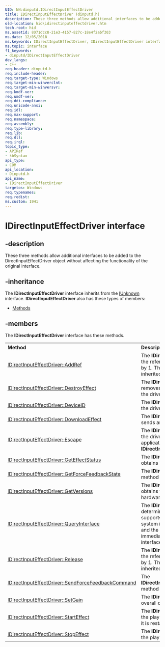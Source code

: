 ```yaml
---
UID: NN:dinputd.IDirectInputEffectDriver
title: IDirectInputEffectDriver (dinputd.h)
description: These three methods allow additional interfaces to be added to the DirectInputEffectDriver object without affecting the functionality of the original interface.
old-location: hid\idirectinputeffectdriver.htm
tech.root: hid
ms.assetid: 8071dcc8-21e3-4157-827c-18e4f2abf303
ms.date: 12/05/2018
ms.keywords: IDirectInputEffectDriver, IDirectInputEffectDriver interface [Human Input Devices], IDirectInputEffectDriver interface [Human Input Devices],described, di_ref_298f3a98-21fc-407e-8a6a-a50249fe6a12.xml, dinputd/IDirectInputEffectDriver, hid.idirectinputeffectdriver
ms.topic: interface
f1_keywords:
- dinputd/IDirectInputEffectDriver
dev_langs:
- c++
req.header: dinputd.h
req.include-header: 
req.target-type: Windows
req.target-min-winverclnt: 
req.target-min-winversvr: 
req.kmdf-ver: 
req.umdf-ver: 
req.ddi-compliance: 
req.unicode-ansi: 
req.idl: 
req.max-support: 
req.namespace: 
req.assembly: 
req.type-library: 
req.lib: 
req.dll: 
req.irql: 
topic_type:
- APIRef
- kbSyntax
api_type:
- COM
api_location:
- Dinputd.h
api_name:
- IDirectInputEffectDriver
targetos: Windows
req.typenames: 
req.redist: 
ms.custom: 19H1
---
```


# IDirectInputEffectDriver interface


## -description


These three methods allow additional interfaces to be added to the DirectInputEffectDriver object without affecting the functionality of the original interface. 


## -inheritance

The <b xmlns:loc="http://microsoft.com/wdcml/l10n">IDirectInputEffectDriver</b> interface inherits from the <a href="https://docs.microsoft.com/windows/desktop/api/unknwn/nn-unknwn-iunknown">IUnknown</a> interface. <b>IDirectInputEffectDriver</b> also has these types of members:
<ul>
<li><a href="https://docs.microsoft.com/">Methods</a></li>
</ul>

## -members

The <b>IDirectInputEffectDriver</b> interface has these methods.
<table class="members" id="memberListMethods">
<tr>
<th align="left" width="37%">Method</th>
<th align="left" width="63%">Description</th>
</tr>
<tr data="declared;">
<td align="left" width="37%">
<a href="https://docs.microsoft.com/windows/desktop/api/dinputd/nf-dinputd-idirectinputeffectdriver-addref">IDirectInputEffectDriver::AddRef</a>
</td>
<td align="left" width="63%">
The <b>IDirectInputEffectDriver::AddRef </b>method increases the reference count of the DirectInputEffectDriver object by 1. This method is part of the <b>IUnknown</b> interface inherited by DirectInputEffectDriver. 

</td>
</tr>
<tr data="declared;">
<td align="left" width="37%">
<a href="https://docs.microsoft.com/windows/desktop/api/dinputd/nf-dinputd-idirectinputeffectdriver-destroyeffect">IDirectInputEffectDriver::DestroyEffect</a>
</td>
<td align="left" width="63%">
The <b>IDirectInputEffectDriver::DestroyEffect </b>method removes an effect from the device. If the effect is playing, the driver should stop it before unloading it. 

</td>
</tr>
<tr data="declared;">
<td align="left" width="37%">
<a href="https://docs.microsoft.com/windows/desktop/api/dinputd/nf-dinputd-idirectinputeffectdriver-deviceid">IDirectInputEffectDriver::DeviceID</a>
</td>
<td align="left" width="63%">
The <b>IDirectInputEffectDriver::DeviceID </b>method sends the driver the identity of the device. 

</td>
</tr>
<tr data="declared;">
<td align="left" width="37%">
<a href="https://docs.microsoft.com/windows/desktop/api/dinputd/nf-dinputd-idirectinputeffectdriver-downloadeffect">IDirectInputEffectDriver::DownloadEffect</a>
</td>
<td align="left" width="63%">
The <b>IDirectInputEffectDriver::DownloadEffect</b> method sends an effect to the device. 

</td>
</tr>
<tr data="declared;">
<td align="left" width="37%">
<a href="https://docs.microsoft.com/windows/desktop/api/dinputd/nf-dinputd-idirectinputeffectdriver-escape">IDirectInputEffectDriver::Escape</a>
</td>
<td align="left" width="63%">
The <b>IDirectInputEffectDriver::Escape </b>method escapes to the driver. This method is called in response to an application invoking the <b>IDirectInputEffect::Escape</b> or <b>IDirectInputDevice::Escape</b> methods. 

</td>
</tr>
<tr data="declared;">
<td align="left" width="37%">
<a href="https://docs.microsoft.com/windows/desktop/api/dinputd/nf-dinputd-idirectinputeffectdriver-geteffectstatus">IDirectInputEffectDriver::GetEffectStatus</a>
</td>
<td align="left" width="63%">
The <b>IDirectInputEffectDriver::GetEffectStatus </b>method obtains information about the status of an effect. 

</td>
</tr>
<tr data="declared;">
<td align="left" width="37%">
<a href="https://docs.microsoft.com/windows/desktop/api/dinputd/nf-dinputd-idirectinputeffectdriver-getforcefeedbackstate">IDirectInputEffectDriver::GetForceFeedbackState</a>
</td>
<td align="left" width="63%">
The <b>IDirectInputEffectDriver::GetForceFeedbackState </b>method retrieves the force-feedback state for the device. 

</td>
</tr>
<tr data="declared;">
<td align="left" width="37%">
<a href="https://docs.microsoft.com/windows/desktop/api/dinputd/nf-dinputd-idirectinputeffectdriver-getversions">IDirectInputEffectDriver::GetVersions</a>
</td>
<td align="left" width="63%">
The <b>IDirectInputEffectDriver::GetVersions </b>method obtains version information about the force-feedback hardware and driver. 

</td>
</tr>
<tr data="declared;">
<td align="left" width="37%">
<a href="https://docs.microsoft.com/windows/desktop/api/dinputd/nf-dinputd-idirectinputeffectdriver-queryinterface">IDirectInputEffectDriver::QueryInterface</a>
</td>
<td align="left" width="63%">
The <b>IDirectInputEffectDriver::QueryInterface </b>method determines whether the DirectInputEffectDriver object supports a particular COM interface. If it does, the system increases the reference count for the object by 1, and the application can begin using that interface immediately. This method is part of the <b>IUnknown</b> interface inherited by DirectInputEffectDriver. 

</td>
</tr>
<tr data="declared;">
<td align="left" width="37%">
<a href="https://docs.microsoft.com/windows/desktop/api/dinputd/nf-dinputd-idirectinputeffectdriver-release">IDirectInputEffectDriver::Release</a>
</td>
<td align="left" width="63%">
The <b>IDirectInputEffectDriver::Release </b>method decreases the reference count of the DirectInputEffectDriver object by 1. This method is part of the <b>IUnknown</b> interface inherited by DirectInputEffectDriver. 

</td>
</tr>
<tr data="declared;">
<td align="left" width="37%">
<a href="https://docs.microsoft.com/windows/desktop/api/dinputd/nf-dinputd-idirectinputeffectdriver-sendforcefeedbackcommand">IDirectInputEffectDriver::SendForceFeedbackCommand</a>
</td>
<td align="left" width="63%">
The <b>IDirectInputEffectDriver::SendForceFeedbackCommand </b>method changes the force-feedback state for the device. 

</td>
</tr>
<tr data="declared;">
<td align="left" width="37%">
<a href="https://docs.microsoft.com/windows/desktop/api/dinputd/nf-dinputd-idirectinputeffectdriver-setgain">IDirectInputEffectDriver::SetGain</a>
</td>
<td align="left" width="63%">
The <b>IDirectInputEffectDriver::SetGain </b>method sets the overall device gain. 

</td>
</tr>
<tr data="declared;">
<td align="left" width="37%">
<a href="https://docs.microsoft.com/windows/desktop/api/dinputd/nf-dinputd-idirectinputeffectdriver-starteffect">IDirectInputEffectDriver::StartEffect</a>
</td>
<td align="left" width="63%">
The <b>IDirectInputEffectDriver::StartEffect</b> method begins the playback of an effect. If the effect is already playing, it is restarted from the beginning. 

</td>
</tr>
<tr data="declared;">
<td align="left" width="37%">
<a href="https://docs.microsoft.com/windows/desktop/api/dinputd/nf-dinputd-idirectinputeffectdriver-stopeffect">IDirectInputEffectDriver::StopEffect</a>
</td>
<td align="left" width="63%">
The <b>IDirectInputEffectDriver::StopEffect </b>method halts the playback of an effect. 

</td>
</tr>
</table> 

